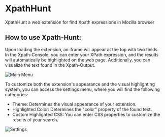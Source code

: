 # XpathHunt
XpathHunt a web extensión for find Xpath expressions in Mozilla browser
## How to use Xpath-Hunt:
Upon loading the extension, an iframe will appear at the top with two fields. In the Xpath-Console, you can enter your XPath expression, and the results will automatically be highlighted on the web page. Additionally, you can visualize the text found in the Xpath-Output.

![Main Menu](https://github.com/E10YDEV/XpathHunt/assets/149316141/4f19e622-07e6-456e-bc4d-9407a9e31d86)

To customize both the extension's appearance and the visual highlighting system, you can access the settings menu, where you will find the following categories:

* Theme: Determines the visual appearance of your extension.
* Highlighted Color: Determines the "color" property of the found text.
* Custom Highlighted CSS: You can enter CSS properties to customize the results of your search.

![Settings](https://github.com/E10YDEV/XpathHunt/assets/149316141/c281fe68-626d-4391-87a8-1d7b5507edd7)
